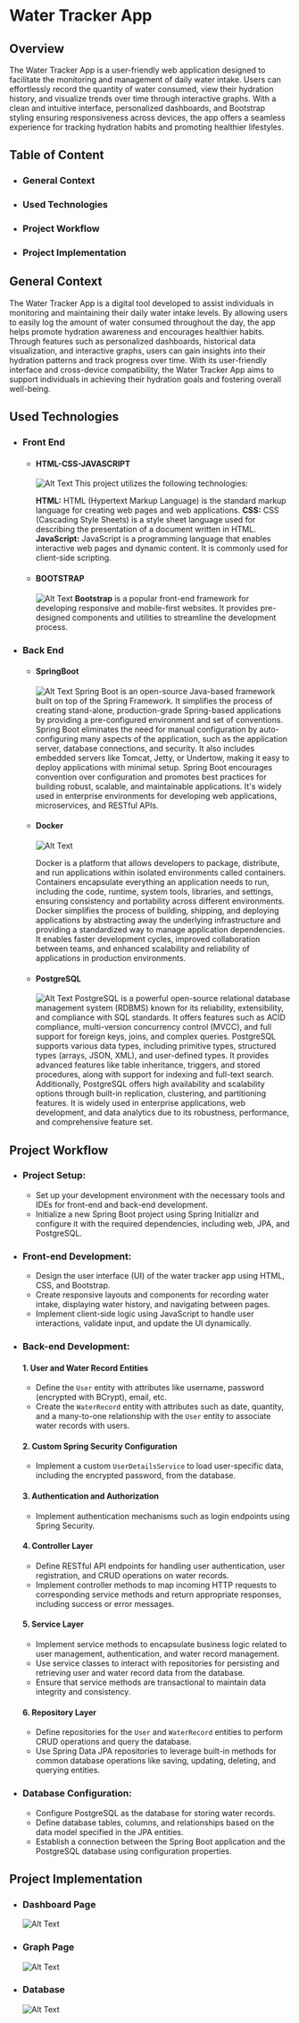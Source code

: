 # Water Tracker App

## Overview

The Water Tracker App is a user-friendly web application designed to facilitate the monitoring and management of daily water intake. Users can effortlessly record the quantity of water consumed, view their hydration history, and visualize trends over time through interactive graphs. With a clean and intuitive interface, personalized dashboards, and Bootstrap styling ensuring responsiveness across devices, the app offers a seamless experience for tracking hydration habits and promoting healthier lifestyles.

## Table of Content

- ### General Context
- ### Used Technologies
- ### Project Workflow
- ### Project Implementation

## General Context

The Water Tracker App is a digital tool developed to assist individuals in monitoring and maintaining their daily water intake levels. By allowing users to easily log the amount of water consumed throughout the day, the app helps promote hydration awareness and encourages healthier habits. Through features such as personalized dashboards, historical data visualization, and interactive graphs, users can gain insights into their hydration patterns and track progress over time. With its user-friendly interface and cross-device compatibility, the Water Tracker App aims to support individuals in achieving their hydration goals and fostering overall well-being.

## Used Technologies

- ### Front End
  - #### HTML-CSS-JAVASCRIPT
    ![Alt Text](https://github.com/salaaaheddine/WaterTrackerApp/blob/main/readmeimgs/HtmlCssJs.jpeg)
    This project utilizes the following technologies:

    **HTML:** HTML (Hypertext Markup Language) is the standard markup language for creating web pages and web applications.
    **CSS:** CSS (Cascading Style Sheets) is a style sheet language used for describing the presentation of a document written in HTML.
    **JavaScript:** JavaScript is a programming language that enables interactive web pages and dynamic content. It is commonly used for client-side scripting.
    
  - #### BOOTSTRAP
    ![Alt Text](https://github.com/salaaaheddine/WaterTrackerApp/blob/main/readmeimgs/bootstrap.jpg)
    **Bootstrap** is a popular front-end framework for developing responsive and mobile-first websites. It provides pre-designed components and utilities to streamline the development process.
    
- ### Back End
  - #### SpringBoot
    ![Alt Text](https://github.com/salaaaheddine/WaterTrackerApp/blob/main/readmeimgs/spring.jpg)
    Spring Boot is an open-source Java-based framework built on top of the Spring Framework. It simplifies the process of creating stand-alone, production-grade Spring-based applications by providing a pre-configured environment and set of conventions. Spring Boot eliminates the need for manual configuration by auto-configuring many aspects of the application, such as the application server, database connections, and security. It also includes embedded servers like Tomcat, Jetty, or Undertow, making it easy to deploy applications with minimal setup. Spring Boot encourages convention over configuration and promotes best practices for building robust, scalable, and maintainable applications. It's widely used in enterprise environments for developing web applications, microservices, and RESTful APIs.

  - #### Docker
    ![Alt Text](https://github.com/salaaaheddine/WaterTrackerApp/blob/main/readmeimgs/Docker.png)

    Docker is a platform that allows developers to package, distribute, and run applications within isolated environments called containers. Containers encapsulate everything an application needs to run, including the code, runtime, system tools, libraries, and settings, ensuring consistency and portability across different environments. Docker simplifies the process of building, shipping, and deploying applications by abstracting away the underlying infrastructure and providing a standardized way to manage application dependencies. It enables faster development cycles, improved collaboration between teams, and enhanced scalability and reliability of applications in production environments.

  - #### PostgreSQL
    ![Alt Text](https://github.com/salaaaheddine/WaterTrackerApp/blob/main/readmeimgs/postgres-logo.png)
    PostgreSQL is a powerful open-source relational database management system (RDBMS) known for its reliability, extensibility, and compliance with SQL standards. It offers features such as ACID compliance, multi-version concurrency control (MVCC), and full support for foreign keys, joins, and complex queries. PostgreSQL supports various data types, including primitive types, structured types (arrays, JSON, XML), and user-defined types. It provides advanced features like table inheritance, triggers, and stored procedures, along with support for indexing and full-text search. Additionally, PostgreSQL offers high availability and scalability options through built-in replication, clustering, and partitioning features. It is widely used in enterprise applications, web development, and data analytics due to its robustness, performance, and comprehensive feature set.

## Project Workflow
  - ### Project Setup:
    - Set up your development environment with the necessary tools and IDEs for front-end and back-end development.
    - Initialize a new Spring Boot project using Spring Initializr and configure it with the required dependencies, including web, JPA, and PostgreSQL.
  - ### Front-end Development:
    - Design the user interface (UI) of the water tracker app using HTML, CSS, and Bootstrap.
    - Create responsive layouts and components for recording water intake, displaying water history, and navigating between pages.
    - Implement client-side logic using JavaScript to handle user interactions, validate input, and update the UI dynamically.

  - ### Back-end Development:
    #### 1. User and Water Record Entities
    - Define the `User` entity with attributes like username, password (encrypted with BCrypt), email, etc.
    - Create the `WaterRecord` entity with attributes such as date, quantity, and a many-to-one relationship with the `User` entity to associate water records with users.

    #### 2. Custom Spring Security Configuration
    - Implement a custom `UserDetailsService` to load user-specific data, including the encrypted password, from the database.

    #### 3. Authentication and Authorization
    - Implement authentication mechanisms such as login endpoints using Spring Security.

    #### 4. Controller Layer
    - Define RESTful API endpoints for handling user authentication, user registration, and CRUD operations on water records.
    - Implement controller methods to map incoming HTTP requests to corresponding service methods and return appropriate responses, including success or error messages.

    #### 5. Service Layer
    - Implement service methods to encapsulate business logic related to user management, authentication, and water record management.
    - Use service classes to interact with repositories for persisting and retrieving user and water record data from the database.
    - Ensure that service methods are transactional to maintain data integrity and consistency.

    #### 6. Repository Layer
    - Define repositories for the `User` and `WaterRecord` entities to perform CRUD operations and query the database.
    - Use Spring Data JPA repositories to leverage built-in methods for common database operations like saving, updating, deleting, and querying entities.

  - ### Database Configuration:
    - Configure PostgreSQL as the database for storing water records.
    - Define database tables, columns, and relationships based on the data model specified in the JPA entities.
    - Establish a connection between the Spring Boot application and the PostgreSQL database using configuration properties.

## Project Implementation
  - ### Dashboard Page
    ![Alt Text](https://github.com/salaaaheddine/WaterTrackerApp/blob/main/readmeimgs/dashboard.png)
  - ### Graph Page
    ![Alt Text](https://github.com/salaaaheddine/WaterTrackerApp/blob/main/readmeimgs/graph.png)
  - ### Database
    ![Alt Text](https://github.com/salaaaheddine/WaterTrackerApp/blob/main/readmeimgs/database.png)


    


